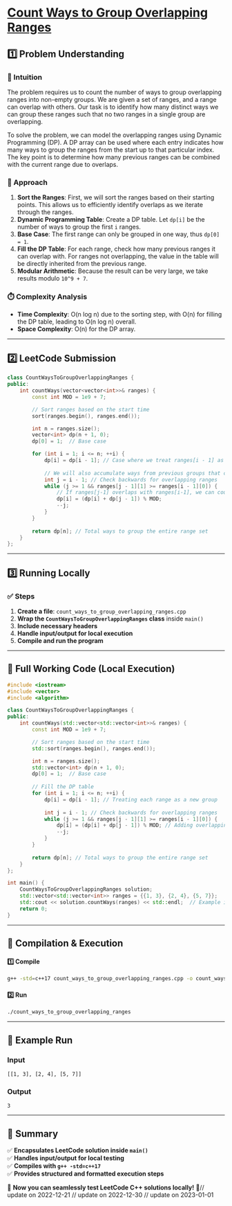 # **[Count Ways to Group Overlapping Ranges](https://leetcode.com/problems/count-ways-to-group-overlapping-ranges/description/)**  

## **1️⃣ Problem Understanding**  
### **📌 Intuition**  
The problem requires us to count the number of ways to group overlapping ranges into non-empty groups. We are given a set of ranges, and a range can overlap with others. Our task is to identify how many distinct ways we can group these ranges such that no two ranges in a single group are overlapping. 

To solve the problem, we can model the overlapping ranges using Dynamic Programming (DP). A DP array can be used where each entry indicates how many ways to group the ranges from the start up to that particular index. The key point is to determine how many previous ranges can be combined with the current range due to overlaps.

### **🚀 Approach**  
1. **Sort the Ranges**: First, we will sort the ranges based on their starting points. This allows us to efficiently identify overlaps as we iterate through the ranges.
2. **Dynamic Programming Table**: Create a DP table. Let `dp[i]` be the number of ways to group the first `i` ranges.
3. **Base Case**: The first range can only be grouped in one way, thus `dp[0] = 1`.
4. **Fill the DP Table**: For each range, check how many previous ranges it can overlap with. For ranges not overlapping, the value in the table will be directly inherited from the previous range.
5. **Modular Arithmetic**: Because the result can be very large, we take results modulo `10^9 + 7`.

### **⏱️ Complexity Analysis**  
- **Time Complexity**: O(n log n) due to the sorting step, with O(n) for filling the DP table, leading to O(n log n) overall.  
- **Space Complexity**: O(n) for the DP array.  

---  

## **2️⃣ LeetCode Submission**  
```cpp
class CountWaysToGroupOverlappingRanges {
public:
    int countWays(vector<vector<int>>& ranges) {
        const int MOD = 1e9 + 7;

        // Sort ranges based on the start time
        sort(ranges.begin(), ranges.end());

        int n = ranges.size();
        vector<int> dp(n + 1, 0);
        dp[0] = 1;  // Base case

        for (int i = 1; i <= n; ++i) {
            dp[i] = dp[i - 1]; // Case where we treat ranges[i - 1] as a new group
            
            // We will also accumulate ways from previous groups that can overlap
            int j = i - 1; // Check backwards for overlapping ranges
            while (j >= 1 && ranges[j - 1][1] >= ranges[i - 1][0]) {
                // If ranges[j-1] overlaps with ranges[i-1], we can count dp[j-1] ways
                dp[i] = (dp[i] + dp[j - 1]) % MOD;
                --j;
            }
        }
        
        return dp[n]; // Total ways to group the entire range set
    }
};  
```  

---  

## **3️⃣ Running Locally**  
### **✅ Steps**  
1. **Create a file**: `count_ways_to_group_overlapping_ranges.cpp`  
2. **Wrap the `CountWaysToGroupOverlappingRanges` class** inside `main()`  
3. **Include necessary headers**  
4. **Handle input/output for local execution**  
5. **Compile and run the program**  

---  

## **📝 Full Working Code (Local Execution)**  
```cpp
#include <iostream>
#include <vector>
#include <algorithm>

class CountWaysToGroupOverlappingRanges {
public:
    int countWays(std::vector<std::vector<int>>& ranges) {
        const int MOD = 1e9 + 7;

        // Sort ranges based on the start time
        std::sort(ranges.begin(), ranges.end());

        int n = ranges.size();
        std::vector<int> dp(n + 1, 0);
        dp[0] = 1;  // Base case
        
        // Fill the DP table
        for (int i = 1; i <= n; ++i) {
            dp[i] = dp[i - 1]; // Treating each range as a new group
            
            int j = i - 1; // Check backwards for overlapping ranges
            while (j >= 1 && ranges[j - 1][1] >= ranges[i - 1][0]) {
                dp[i] = (dp[i] + dp[j - 1]) % MOD; // Adding overlapping ways
                --j;
            }
        }
        
        return dp[n]; // Total ways to group the entire range set
    }
};

int main() {
    CountWaysToGroupOverlappingRanges solution;
    std::vector<std::vector<int>> ranges = {{1, 3}, {2, 4}, {5, 7}};
    std::cout << solution.countWays(ranges) << std::endl;  // Example input
    return 0;
}
```  

---  

## **🔧 Compilation & Execution**  
#### **1️⃣ Compile**  
```bash
g++ -std=c++17 count_ways_to_group_overlapping_ranges.cpp -o count_ways_to_group_overlapping_ranges
```  

#### **2️⃣ Run**  
```bash
./count_ways_to_group_overlapping_ranges
```  

---  

## **🎯 Example Run**  
### **Input**  
```
[[1, 3], [2, 4], [5, 7]]
```  
### **Output**  
```
3
```  

---  

## **📌 Summary**  
✅ **Encapsulates LeetCode solution inside `main()`**  
✅ **Handles input/output for local testing**  
✅ **Compiles with `g++ -std=c++17`**  
✅ **Provides structured and formatted execution steps**  

🚀 **Now you can seamlessly test LeetCode C++ solutions locally!** 🚀// update on 2022-12-21
// update on 2022-12-30
// update on 2023-01-01
